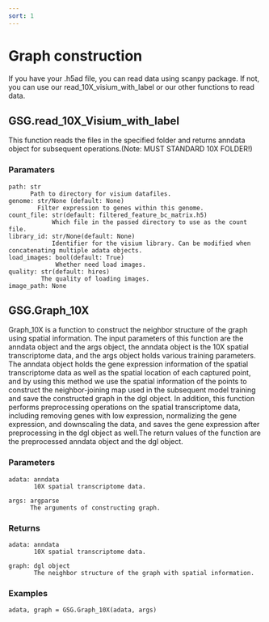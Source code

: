 ```yaml
---
sort: 1
---
```


# Graph construction

If you have your .h5ad file, you can read data using scanpy package. If not, you can use our read_10X_visium_with_label or our other functions to read data.

## GSG.read_10X_Visium_with_label

This function reads the files in the specified folder and returns anndata object for subsequent operations.(Note: MUST STANDARD 10X FOLDER!)

### Paramaters
```
path: str
      Path to directory for visium datafiles.
genome: str/None (default: None)
        Filter expression to genes within this genome.
count_file: str(default: filtered_feature_bc_matrix.h5)
            Which file in the passed directory to use as the count file.
library_id: str/None(default: None)
            Identifier for the visium library. Can be modified when concatenating multiple adata objects.
load_images: bool(default: True)
             Whether need load images.
quality: str(default: hires)
         The quality of loading images.
image_path: None
```

## GSG.Graph_10X

Graph_10X is a function to construct the neighbor structure of the graph using spatial information.
The input parameters of this function are the anndata object and the args object, the anndata object is the 10X spatial transcriptome data, and the args object holds various training parameters. The anndata object holds the gene expression information of the spatial transcriptome data as well as the spatial location of each captured point, and by using this method we use the spatial information of the points to construct the neighbor-joining map used in the subsequent model training and save the constructed graph in the dgl object. In addition, this function performs preprocessing operations on the spatial transcriptome data, including removing genes with low expression, normalizing the gene expression, and downscaling the data, and saves the gene expression after preprocessing in the dgl object as well.The return values of the function are the preprocessed anndata object and the dgl object.


### Parameters
```
adata: anndata
       10X spatial transcriptome data.

args: argparse
      The arguments of constructing graph. 
```
### Returns
```
adata: anndata
       10X spatial transcriptome data.

graph: dgl object
       The neighbor structure of the graph with spatial information.
```

### Examples
```
adata, graph = GSG.Graph_10X(adata, args)
```
